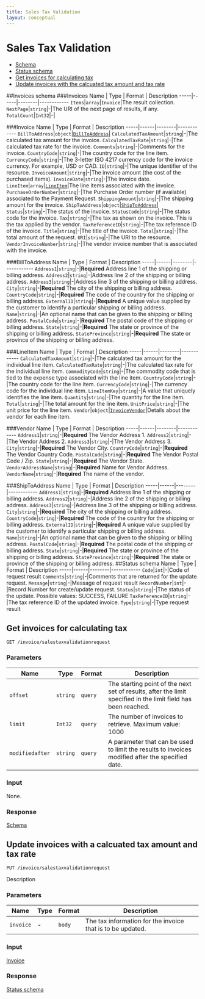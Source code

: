 ```yaml
---
title: Sales Tax Validation
layout: conceptual
---
```



# Sales Tax Validation
* [Schema](#schema)
* [Status schema](#schema-status)
* [Get invoices for calculating tax](#1)
* [Update invoices with the calcuated tax amount and tax rate](#2)

##<a name="schema"></a>Invoices schema
###Invoices
Name | Type | Format | Description
-----|------|--------|------------
`Items`|`array`|`Invoice`|The result collection.
`NextPage`|`string`|-|The URI of the next page of results, if any.
`TotalCount`|`Int32`|-|

###<a name="invoice"></a>Invoice
Name | Type | Format | Description
-----|------|--------|------------
`BillToAddress`|`object`|[`BillToAddress`](#billToAddress)|
`CalculatedTaxAmount`|`string`|-|The calculated tax amount for the invoice.
`CalculatedTaxRate`|`string`|-|The calculated tax rate for the invoice.
`Comments`|`string`|-|Comments for the invoice.
`CountryCode`|`string`|-|The country code for the line item.
`CurrencyCode`|`string`|-|The 3-letter ISO 4217 currency code for the invoice currency. For example, USD or CAD.
`ID`|`string`|-|The unique identifier of the resource.
`InvoiceAmount`|`string`|-|The invoice amount (the cost of the purchased items).
`InvoiceDate`|`string`|-|The invoice date.
`LineItem`|`array`|[`LineItem`](#LineItem)|The line items associated with the invoice.
`PurchaseOrderNumber`|`string`|-|The Purchase Order number (if available) associated to the Payment Request.
`ShippingAmount`|`string`|-|The shipping amount for the invoice.
`ShipToAddress`|`object`|[`ShipToAddress`](#ShipToAddress)|
`Status`|`string`|-|The status of the invoice.
`StatusCode`|`string`|-|The status code for the invoice.
`Tax`|`string`|-|The tax as shown on the invoice. This is the tax applied by the vendor.
`TaxReferenceID`|`string`|-|The tax reference ID of the invoice.
`Title`|`string`|-|The title of the invoice.
`Total`|`string`|-|The total amount of the request.
`URI`|`string`|-|The URI to the resource.
`VendorInvoiceNumber`|`string`|-|The vendor invoice number that is associated with the invoice.

###<a name="billToAddress"></a>BillToAddress
Name | Type | Format | Description
-----|------|--------|------------
`Address1`|`string`|-|**Required** Address line 1 of the shipping or billing address.
`Address2`|`string`|-|Address line 2 of the shipping or billing address.
`Address3`|`string`|-|Address line 3 of the shipping or billing address.
`City`|`string`|-|**Required** The city of the shipping or billing address.
`CountryCode`|`string`|-|**Required** The code of the country for the shipping or billing address.
`ExternalID`|`string`|-|**Required** A unique value supplied by the customer to identify a particular shipping or billing address.
`Name`|`string`|-|An optional name that can be given to the shipping or billing address.
`PostalCode`|`string`|-|**Required** The postal code of the shipping or billing address.
`State`|`string`|-|**Required** The state or province of the shipping or billing address.
`StateProvince`|`string`|-|**Required** The state or province of the shipping or billing address.

###<a name="LineItem"></a>LineItem
Name | Type | Format | Description
-----|------|--------|------------
`CalculatedTaxAmount`|`string`|-|The calculated tax amount for the individual line item.
`CalculatedTaxRate`|`string`|-|The calculated tax rate for the individual line item.
`CommodityCode`|`string`|-|The commodity code that is tied to the expense type associated with the line item.
`CountryCode`|`string`|-|The country code for the line item.
`CurrencyCode`|`string`|-|The currency code for the individual line item.
`LineItemKey`|`string`|-|A value that uniquely identifies the line item.
`Quantity`|`string`|-|The quantity for the line item.
`Total`|`string`|-|The total amount for the line item.
`UnitPrice`|`string`|-|The unit price for the line item.
`Vendor`|`object`|[`InvoiceVendor`](#Vendor)|Details about the vendor for each line item.

###<a name="Vendor"></a>Vendor
Name | Type | Format | Description
-----|------|--------|------------
`Address1`|`string`|-|**Required** The Vendor Address 1.
`Address2`|`string`|-|The Vendor Address 2.
`Address3`|`string`|-|The Vendor Address 3.
`City`|`string`|-|**Required** The Vendor City.
`CountryCode`|`string`|-|**Required** The Vendor Country Code.
`PostalCode`|`string`|-|**Required** The Vendor Postal Code / Zip.
`State`|`string`|-|**Required** The Vendor State.
`VendorAddressName`|`string`|-|**Required** Name for Vendor Address.
`VendorName`|`string`|-|**Required** The name of the vendor.

###<a name="ShipToAddress"></a>ShipToAddress
Name | Type | Format | Description
-----|------|--------|------------
`Address1`|`string`|-|**Required** Address line 1 of the shipping or billing address.
`Address2`|`string`|-|Address line 2 of the shipping or billing address.
`Address3`|`string`|-|Address line 3 of the shipping or billing address.
`City`|`string`|-|**Required** The city of the shipping or billing address.
`CountryCode`|`string`|-|**Required** The code of the country for the shipping or billing address.
`ExternalID`|`string`|-|**Required** A unique value supplied by the customer to identify a particular shipping or billing address.
`Name`|`string`|-|An optional name that can be given to the shipping or billing address.
`PostalCode`|`string`|-|**Required** The postal code of the shipping or billing address.
`State`|`string`|-|**Required** The state or province of the shipping or billing address.
`StateProvince`|`string`|-|**Required** The state or province of the shipping or billing address.
##<a name="schema-status"></a>Status schema
Name | Type | Format | Description
-----|------|--------|------------
`Code`|`int`|-|Code of request result
`Comments`|`string`|-|Comments that are returned for the update request.
`Message`|`string`|-|Message of request result
`RecordNumber`|`int`|-|Record Number for create/update request.
`Status`|`string`|-|The status of the update. Possible values: SUCCESS, FAILURE
`TaxReferenceID`|`string`|-|The tax reference ID of the updated invoice.
`Type`|`string`|-|Type request result
## <a name="get"></a>Get invoices for calculating tax
    GET /invoice/salestaxvalidationrequest
### Parameters
Name | Type | Format | Description
-----|------|--------|------------
`offset`|`string`|`query`|The starting point of the next set of results, after the limit specified in the limit field has been reached.
`limit`|`Int32`|`query`|The number of invoices to retrieve. Maximum value: 1000
`modifiedafter`|`string`|`query`|A parameter that can be used to limit the results to invoices modified after the specified date.
### Input
None.
### Response
[Schema](#schema)
## <a name="put"></a>Update invoices with a calcuated tax amount and tax rate
    PUT /invoice/salestaxvalidationrequest
Description
### Parameters
Name | Type | Format | Description
-----|------|--------|------------
`invoice`|-|`body`|The tax information for the invoice that is to be updated.
### Input
[Invoice](#invoice)
### Response
[Status schema](#schema-status)